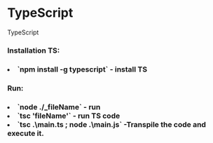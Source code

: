 # TypeScript

TypeScript

<h3>Installation TS:<h3>
<li>`npm install -g typescript` - install TS</li>

<h3>Run:<h3>
<li>`node ./_fileName` - run</li>
<li>`tsc 'fileName'` - run TS code</li>
<li>`tsc .\main.ts ; node .\main.js` -Transpile the code and execute it.</li>
